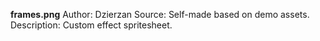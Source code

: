 **frames.png**
Author: Dzierzan
Source: Self-made based on demo assets.
Description: Custom effect spritesheet.
